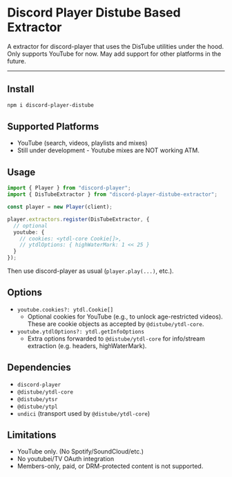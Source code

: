 # Discord Player Distube Based Extractor

A extractor for discord-player that uses the DisTube utilities under the hood.
Only supports YouTube for now. May add support for other platforms in the future.

---

## Install

```bash
npm i discord-player-distube
```

## Supported Platforms

- YouTube (search, videos, playlists and mixes)
- Still under development - Youtube mixes are NOT working ATM.

## Usage

```ts
import { Player } from "discord-player";
import { DisTubeExtractor } from "discord-player-distube-extractor";

const player = new Player(client);

player.extractors.register(DisTubeExtractor, {
  // optional
  youtube: {
    // cookies: <ytdl-core Cookie[]>,
    // ytdlOptions: { highWaterMark: 1 << 25 }
  }
});
```

Then use discord-player as usual (`player.play(...)`, etc.).

## Options

- `youtube.cookies?: ytdl.Cookie[]`
  - Optional cookies for YouTube (e.g., to unlock age-restricted videos). These are cookie objects as accepted by `@distube/ytdl-core`.
- `youtube.ytdlOptions?: ytdl.getInfoOptions`
  - Extra options forwarded to `@distube/ytdl-core` for info/stream extraction (e.g. headers, highWaterMark).


## Dependencies

- `discord-player`
- `@distube/ytdl-core`
- `@distube/ytsr`
- `@distube/ytpl`
- `undici` (transport used by `@distube/ytdl-core`)

## Limitations

- YouTube only. (No Spotify/SoundCloud/etc.)
- No youtubei/TV OAuth integration
- Members-only, paid, or DRM-protected content is not supported.
